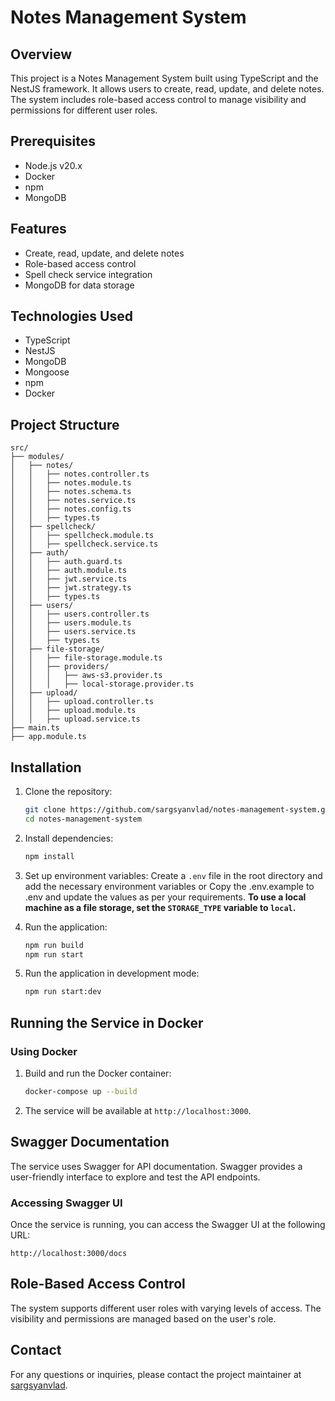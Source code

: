 # Notes Management System

## Overview

This project is a Notes Management System built using TypeScript and the NestJS framework. It allows users to create, read, update, and delete notes. The system includes role-based access control to manage visibility and permissions for different user roles.

## Prerequisites
- Node.js v20.x
- Docker
- npm
- MongoDB

## Features

- Create, read, update, and delete notes
- Role-based access control
- Spell check service integration
- MongoDB for data storage

## Technologies Used

- TypeScript
- NestJS
- MongoDB
- Mongoose
- npm
- Docker


## Project Structure

```
src/
├── modules/
│   ├── notes/
│   │   ├── notes.controller.ts
│   │   ├── notes.module.ts
│   │   ├── notes.schema.ts
│   │   ├── notes.service.ts
│   │   ├── notes.config.ts
│   │   ├── types.ts
│   ├── spellcheck/
│   │   ├── spellcheck.module.ts
│   │   ├── spellcheck.service.ts
│   ├── auth/
│   │   ├── auth.guard.ts
│   │   ├── auth.module.ts
│   │   ├── jwt.service.ts
│   │   ├── jwt.strategy.ts
│   │   ├── types.ts
│   ├── users/
│   │   ├── users.controller.ts
│   │   ├── users.module.ts
│   │   ├── users.service.ts
│   │   ├── types.ts
│   ├── file-storage/
│   │   ├── file-storage.module.ts
│   │   ├── providers/
│   │   │   ├── aws-s3.provider.ts
│   │   │   ├── local-storage.provider.ts
│   ├── upload/
│   │   ├── upload.controller.ts
│   │   ├── upload.module.ts
│   │   ├── upload.service.ts
├── main.ts
├── app.module.ts
```

## Installation

1. Clone the repository:
   ```bash
   git clone https://github.com/sargsyanvlad/notes-management-system.git
   cd notes-management-system
   ```

2. Install dependencies:
   ```bash
   npm install
   ```

3. Set up environment variables:
   Create a `.env` file in the root directory and add the necessary environment variables or
   Copy the .env.example to .env and update the values as per your requirements. 
   **To use a local machine as a file storage, set the `STORAGE_TYPE` variable to `local`.**


4. Run the application:
   ```bash
   npm run build
   npm run start
   ```
5. Run the application in development mode:
   ```bash
   npm run start:dev
   ```


## Running the Service in Docker
### Using Docker

1. Build and run the Docker container:
   ```sh
   docker-compose up --build
   ```
2. The service will be available at `http://localhost:3000`.

## Swagger Documentation

The service uses Swagger for API documentation. Swagger provides a user-friendly interface to explore and test the API endpoints.

### Accessing Swagger UI

Once the service is running, you can access the Swagger UI at the following URL:
```
http://localhost:3000/docs
```

## Role-Based Access Control

The system supports different user roles with varying levels of access. The visibility and permissions are managed based on the user's role.


## Contact

For any questions or inquiries, please contact the project maintainer at [sargsyanvlad](https://github.com/sargsyanvlad).
